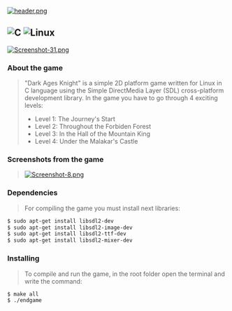[![header.png](https://i.postimg.cc/rssnQ6kX/header.png)](https://postimg.cc/Zvkx5MnV)

![C](https://img.shields.io/badge/c-%2300599C.svg?style=for-the-badge&logo=c&logoColor=white) ![Linux](https://img.shields.io/badge/Linux-FCC624?style=for-the-badge&logo=linux&logoColor=black)
----
[![Screenshot-31.png](https://i.postimg.cc/zB3gJQyp/Screenshot-31.png)](https://postimg.cc/zbZB70SR)

### About the game
>"Dark Ages Knight" is a simple 2D platform game written for Linux in C language using the Simple DirectMedia Layer (SDL) cross-platform development library.
>In the game you have to go through 4 exciting levels:
> * Level 1: The Journey's Start
> * Level 2: Throughout the Forbiden Forest
> * Level 3: In the Hall of the Mountain King
> * Level 4: Under the Malakar's Castle

### Screenshots from the game
>[![Screenshot-8.png](https://i.postimg.cc/T3zbR0VX/Screenshot-8.png)](https://postimg.cc/gxKjsvtM)

### Dependencies
>For compiling the game you must install next libraries:
``` bash
$ sudo apt-get install libsdl2-dev
$ sudo apt-get install libsdl2-image-dev
$ sudo apt-get install libsdl2-ttf-dev
$ sudo apt-get install libsdl2-mixer-dev
```
### Installing
>To compile and run the game, in the root folder open the terminal and write the command:
``` bash
$ make all
$ ./endgame
```
